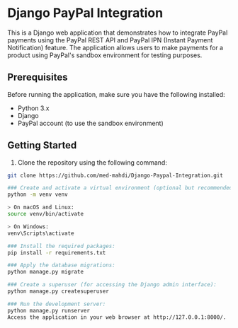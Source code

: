 # Django PayPal Integration

This is a Django web application that demonstrates how to integrate PayPal payments using the PayPal REST API and PayPal IPN (Instant Payment Notification) feature. The application allows users to make payments for a product using PayPal's sandbox environment for testing purposes.

## Prerequisites

Before running the application, make sure you have the following installed:

- Python 3.x
- Django
- PayPal account (to use the sandbox environment)

## Getting Started

1. Clone the repository using the following command:

```bash
git clone https://github.com/med-mahdi/Django-Paypal-Integration.git

### Create and activate a virtual environment (optional but recommended):
python -m venv venv

> On macOS and Linux:
source venv/bin/activate

> On Windows:
venv\Scripts\activate

### Install the required packages:
pip install -r requirements.txt

### Apply the database migrations:
python manage.py migrate

### Create a superuser (for accessing the Django admin interface):
python manage.py createsuperuser

### Run the development server:
python manage.py runserver
Access the application in your web browser at http://127.0.0.1:8000/.
